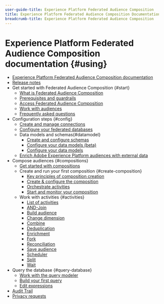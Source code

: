 ```yaml
---
user-guide-title: Experience Platform Federated Audience Composition 
title: Experience Platform Federated Audience Composition Documentation
breadcrumb-title: Experience Platform Federated Audience Composition
---
```


# Experience Platform Federated Audience Composition documentation {#using}

+ [Experience Platform Federated Audience Composition documentation](home.md)
+ [Release notes](start/release-notes.md)
+ Get started with Federated Audience Composition {#start}
    + [What is Federated Audience Composition](start/get-started.md)
    + [Prerequisites and guardrails](start/access-prerequisites.md)
    + [Access Federated Audience Composition](start/feature-access.md)
    + [Work with audiences](start/audiences.md)
    + [Frequently asked questions](start/faq.md)
+ Configuration steps {#config}
    + [Create and manage connections](connections/connections.md)
    + [Configure your federated databases](connections/federated-db.md)
    + Data models and schemas{#datamodel}
        + [Create and configure schemas](customer/schemas.md)
        + [Configure your data models (beta)](data-management/gs-models-beta.md)
        + [Configure your data models](data-management/gs-models.md)
    + [Enrich Adobe Experience Platform audiences with external data](connections/destinations.md)
+ Compose audiences {#compositions}
    + [Get started with compositions](compositions/gs-compositions.md)
    + Create and run your first composition {#create-composition}
        + [Key principles of composition creation](compositions/gs-composition-creation.md)
        + [Create & configure the composition](compositions/create-composition.md)
        + [Orchestrate activities](compositions/orchestrate-activities.md)
        + [Start and monitor your composition](compositions/start-monitor-composition.md)
    + Work with activities {#activities}
        + [List of activities](compositions/activities/about-activities.md)
        + [AND-Join](compositions/activities/and-join.md)
        + [Build audience](compositions/activities/build-audience.md)
        + [Change dimension](compositions/activities/change-dimension.md)
        + [Combine](compositions/activities/combine.md)
        + [Deduplication](compositions/activities/deduplication.md)
        + [Enrichment](compositions/activities/enrichment.md)
        + [Fork](compositions/activities/fork.md)
        + [Reconciliation](compositions/activities/reconciliation.md)
        + [Save audience](compositions/activities/save-audience.md)
        + [Scheduler](compositions/activities/scheduler.md)
        + [Split](compositions/activities/split.md)
        + [Wait](compositions/activities/wait.md)
+ Query the database {#query-database}
    + [Work with the query modeler](query/query-modeler-overview.md)
    + [Build your first query](query/build-query.md)
    + [Edit expressions](query/expression-editor.md)
+ [Audit Trail](admin/audit-trail.md)
+ [Privacy requests](admin/privacy-requests.md)
